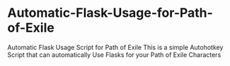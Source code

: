# Automatic-Flask-Usage-for-Path-of-Exile
Automatic Flask Usage  Script for Path of Exile
This is a simple Autohotkey Script that can automatically Use Flasks for your Path of Exile Characters



